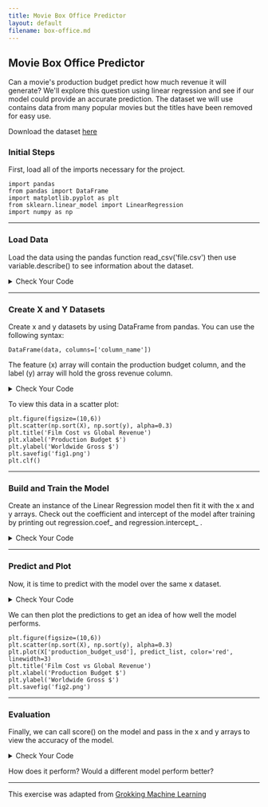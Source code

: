 ```yaml
---
title: Movie Box Office Predictor
layout: default
filename: box-office.md
--- 
```


## Movie Box Office Predictor
Can a movie's production budget predict how much revenue it will generate? We'll explore this question using linear regression and see if our model could provide an accurate prediction. The dataset we will use contains data from many popular movies but the titles have been removed for easy use.

Download the dataset [here](datasets/movie_cost_revenue.csv)

### Initial Steps

First, load all of the imports necessary for the project.

```
import pandas
from pandas import DataFrame
import matplotlib.pyplot as plt
from sklearn.linear_model import LinearRegression
import numpy as np
```

***
### Load Data

Load the data using the pandas function read_csv('file.csv') then use variable.describe() to see information about the dataset.

<details markdown="1">

<summary>Check Your Code</summary>

```
data = pandas.read_csv('movie_cost_revenue.csv')
data.describe()
```

</details>

***
### Create X and Y Datasets
Create x and y datasets by using DataFrame from pandas. You can use the following syntax:

```
DataFrame(data, columns=['column_name'])
```

The feature (x) array will contain the production budget column, and the label (y) array will hold the gross revenue column.

<details markdown="1">

<summary>Check Your Code</summary>

```
X = DataFrame(data, columns=['production_budget_usd'])
y = DataFrame(data, columns=['worldwide_gross_usd'])
print(X.shape)
```

</details>

To view this data in a scatter plot:

```
plt.figure(figsize=(10,6))
plt.scatter(np.sort(X), np.sort(y), alpha=0.3)
plt.title('Film Cost vs Global Revenue')
plt.xlabel('Production Budget $')
plt.ylabel('Worldwide Gross $')
plt.savefig('fig1.png')
plt.clf()
```

***
### Build and Train the Model

Create an instance of the Linear Regression model then fit it with the x and y arrays. Check out the coefficient and intercept of the model after training by printing out regression.coef_ and regression.intercept_ .

<details markdown="1">

<summary>Check Your Code</summary>

```
model = LinearRegression()
model.fit(X, y)

print(model.coef_)
print(model.intercept_)
```

</details>

***
### Predict and Plot

Now, it is time to predict with the model over the same x dataset. 

<details markdown="1">

<summary>Check Your Code</summary>

```
predict_list = model.predict(X)
```

</details>

We can then plot the predictions to get an idea of how well the model performs.

```
plt.figure(figsize=(10,6))
plt.scatter(np.sort(X), np.sort(y), alpha=0.3)
plt.plot(X['production_budget_usd'], predict_list, color='red', linewidth=3)
plt.title('Film Cost vs Global Revenue')
plt.xlabel('Production Budget $')
plt.ylabel('Worldwide Gross $')
plt.savefig('fig2.png')
```

***
### Evaluation
Finally, we can call score() on the model and pass in the x and y arrays to view the accuracy of the model.

<details markdown="1">

<summary>Check Your Code</summary>

```
model.score(X, y)
```

</details>

How does it perform? Would a different model perform better?

***

This exercise was adapted from [Grokking Machine Learning](https://github.com/edualgo/Grokking-Machine-Learning/tree/main/Notebooks/Movie%20Box%20office%20Prediction)
